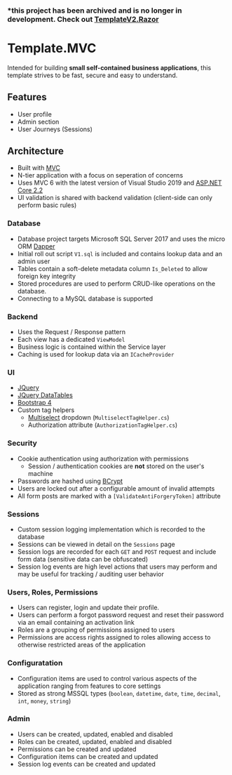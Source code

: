 ### *this project has been archived and is no longer in development. Check out [TemplateV2.Razor](https://github.com/thewebchameleon/TemplateV2.Razor) ##

# Template.MVC
Intended for building **small self-contained business applications**, this template strives to be fast, secure and easy to understand.

## Features
 - User profile
 - Admin section
 - User Journeys (Sessions)

## Architecture
 - Built with [MVC](https://docs.microsoft.com/en-us/aspnet/core/mvc/overview)
 - N-tier application with a focus on seperation of concerns
 - Uses MVC 6 with the latest version of Visual Studio 2019 and [ASP.NET Core 2.2](https://asp.net)
 - UI validation is shared with backend validation (client-side can only perform basic rules)

### Database
- Database project targets Microsoft SQL Server 2017 and uses the micro ORM [Dapper](https://github.com/StackExchange/Dapper)
- Initial roll out script `V1.sql` is included and contains lookup data and an admin user
- Tables contain a soft-delete metadata column `Is_Deleted` to allow foreign key integrity
- Stored procedures are used to perform CRUD-like operations on the database.
- Connecting to a MySQL database is supported

### Backend
- Uses the Request / Response pattern
- Each view has a dedicated `ViewModel`
- Business logic is contained within the Service layer
- Caching is used for lookup data via an `ICacheProvider`

### UI
- [JQuery](https://jquery.com/)
- [JQuery DataTables](https://datatables.net/)
- [Bootstrap 4](https://getbootstrap.com/)
- Custom tag helpers
	- [Multiselect](https://developer.snapappointments.com/bootstrap-select/) dropdown (`MultiselectTagHelper.cs`)
	- Authorization attribute (`AuthorizationTagHelper.cs`)

### Security
- Cookie authentication using authorization with permissions
	- Session / authentication cookies are **not** stored on the user's machine
- Passwords are hashed using [BCrypt](https://github.com/BcryptNet/bcrypt.net)
- Users are locked out after a configurable amount of invalid attempts
- All form posts are marked with a `[ValidateAntiForgeryToken]` attribute

### Sessions
- Custom session logging implementation which is recorded to the database
- Sessions can be viewed in detail on the `Sessions` page
- Session logs are recorded for each `GET` and `POST` request and include form data (sensitive data can be obfuscated)
- Session log events are high level actions that users may perform and may be useful for tracking / auditing user behavior

### Users, Roles, Permissions
- Users can register, login and update their profile.
- Users can perform a forgot password request and reset their password via an email containing an activation link
- Roles are a grouping of permissions assigned to users
- Permissions are access rights assigned to roles allowing access to otherwise restricted areas of the application

### Configuratation
- Configuration items are used to control various aspects of the application ranging from features to core settings
- Stored as strong MSSQL types (`boolean`, `datetime`, `date`, `time`, `decimal`, `int`, `money`, `string`)

### Admin
- Users can be created, updated, enabled and disabled
- Roles can be created, updated, enabled and disabled
- Permissions can be created and updated
- Configuration items can be created and updated
- Session log events can be created and updated
